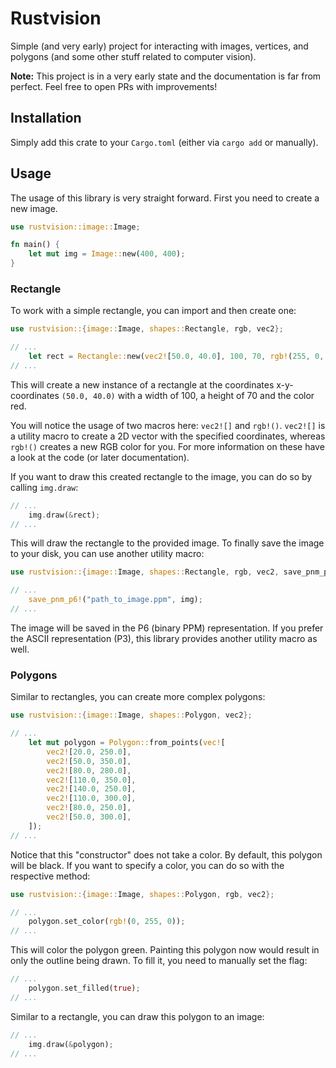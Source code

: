 # Rustvision 

Simple (and very early) project for interacting with images, vertices, and polygons (and some other stuff related to computer vision).

**Note:** This project is in a very early state and the documentation is far from perfect. Feel free to open PRs with improvements! 

## Installation 

Simply add this crate to your `Cargo.toml` (either via `cargo add` or manually).

## Usage

The usage of this library is very straight forward. First you need to create a new image.

```rust 
use rustvision::image::Image;

fn main() {
    let mut img = Image::new(400, 400);
}
```

### Rectangle

To work with a simple rectangle, you can import and then create one: 

```rust 
use rustvision::{image::Image, shapes::Rectangle, rgb, vec2};

// ...
    let rect = Rectangle::new(vec2![50.0, 40.0], 100, 70, rgb!(255, 0, 0));
// ...
```

This will create a new instance of a rectangle at the coordinates x-y-coordinates `(50.0, 40.0)` with a width of 100, a height of 70 and the color red.

You will notice the usage of two macros here: `vec2![]` and `rgb!()`. `vec2![]` is a utility macro to create a 2D vector with the specified coordinates, whereas `rgb!()` creates a new RGB color for you. For more information on these have a look at the code (or later documentation). 

If you want to draw this created rectangle to the image, you can do so by calling `img.draw`:

```rust
// ...
    img.draw(&rect);
// ...
```

This will draw the rectangle to the provided image. To finally save the image to your disk, you can use another utility macro: 

```rust
use rustvision::{image::Image, shapes::Rectangle, rgb, vec2, save_pnm_p6};

// ...
    save_pnm_p6!("path_to_image.ppm", img);
// ...
```

The image will be saved in the P6 (binary PPM) representation. If you prefer the ASCII representation (P3), this library provides another utility macro as well. 

### Polygons

Similar to rectangles, you can create more complex polygons:

```rust 
use rustvision::{image::Image, shapes::Polygon, vec2};

// ...
    let mut polygon = Polygon::from_points(vec![
        vec2![20.0, 250.0],
        vec2![50.0, 350.0],
        vec2![80.0, 280.0],
        vec2![110.0, 350.0],
        vec2![140.0, 250.0],
        vec2![110.0, 300.0],
        vec2![80.0, 250.0],
        vec2![50.0, 300.0],
    ]);
// ...
```

Notice that this "constructor" does not take a color. By default, this polygon will be black. If you want to specify a color, you can do so with the respective method:

```rust
use rustvision::{image::Image, shapes::Polygon, rgb, vec2};

// ...
    polygon.set_color(rgb!(0, 255, 0));
// ...
```

This will color the polygon green. Painting this polygon now would result in only the outline being drawn. To fill it, you need to manually set the flag:

```rust
// ...
    polygon.set_filled(true);
// ...
```

Similar to a rectangle, you can draw this polygon to an image: 

```rust 
// ...
    img.draw(&polygon);
// ...
```
